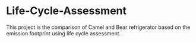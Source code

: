 # Life-Cycle-Assessment
This project is the comparison of Camel and Bear refrigerator based on the emission footprint using life cycle assessment.
